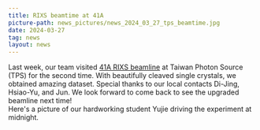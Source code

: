 ```yaml
---
title: RIXS beamtime at 41A
picture-path: news_pictures/news_2024_03_27_tps_beamtime.jpg
date: 2024-03-27
tag: news
layout: news
---
```


Last week, our team visited <a href="https://tpsbl.nsrrc.org.tw/bd_page.aspx?lang=en&pid=1051&port=41A">41A RIXS beamline</a> at Taiwan Photon Source (TPS) for the second time. With beautifully cleaved single crystals, we obtained amazing dataset. Special thanks to our local contacts Di-Jing, Hsiao-Yu, and Jun. We look forward to come back to see the upgraded beamline next time!<br>
Here's a picture of our hardworking student Yujie driving the experiment at midnight.